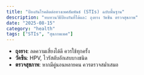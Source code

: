 ```yaml
---
title: "ป้องกันโรคติดต่อทางเพศสัมพันธ์ (STIs) ฉบับพื้นฐาน"
description: "ทบทวนวิธีป้องกันที่ได้ผล: ถุงยาง วัคซีน ตรวจสุขภาพ"
date: "2025-08-15"
category: "health"
tags: ["STIs", "สุขภาพเพศ"]
---
```


- **ถุงยาง**: ลดความเสี่ยงได้ดี ควรใช้ทุกครั้ง
- **วัคซีน**: HPV, ไวรัสตับอักเสบบางชนิด
- **ตรวจสุขภาพ**: หากมีคู่นอนหลายคน ควรตรวจสม่ำเสมอ
